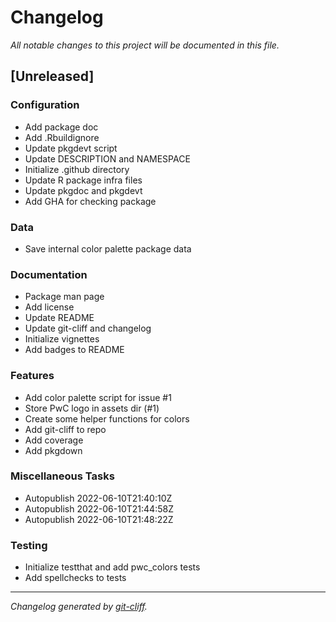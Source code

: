 # Changelog
*All notable changes to this project will be documented in this file.*

## [Unreleased]

### Configuration

- Add package doc
- Add .Rbuildignore
- Update pkgdevt script
- Update DESCRIPTION and NAMESPACE
- Initialize .github directory
- Update R package infra files
- Update pkgdoc and pkgdevt
- Add GHA for checking package

### Data

- Save internal color palette package data

### Documentation

- Package man page
- Add license
- Update README
- Update git-cliff and changelog
- Initialize vignettes
- Add badges to README

### Features

- Add color palette script for issue #1
- Store PwC logo in assets dir (#1)
- Create some helper functions for colors
- Add git-cliff to repo
- Add coverage
- Add pkgdown

### Miscellaneous Tasks

- Autopublish 2022-06-10T21:40:10Z
- Autopublish 2022-06-10T21:44:58Z
- Autopublish 2022-06-10T21:48:22Z

### Testing

- Initialize testthat and add pwc_colors tests
- Add spellchecks to tests

***
*Changelog generated by [git-cliff](https://github.com/orhun/git-cliff).*
